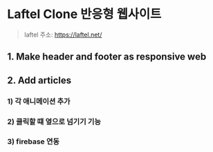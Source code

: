 # Laftel Clone 반응형 웹사이트

> laftel 주소: https://laftel.net/

## 1. Make header and footer as responsive web

## 2. Add articles

### 1) 각 애니메이션 추가

### 2) 클릭할 떄 옆으로 넘기기 기능

### 3) firebase 연동
